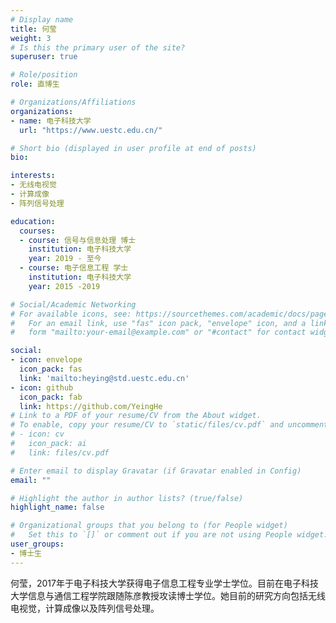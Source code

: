```yaml
---
# Display name
title: 何莹
weight: 3
# Is this the primary user of the site?
superuser: true

# Role/position
role: 直博生

# Organizations/Affiliations
organizations:
- name: 电子科技大学
  url: "https://www.uestc.edu.cn/"

# Short bio (displayed in user profile at end of posts)
bio: 

interests:
- 无线电视觉
- 计算成像
- 阵列信号处理

education:
  courses:
  - course: 信号与信息处理 博士
    institution: 电子科技大学
    year: 2019 - 至今
  - course: 电子信息工程 学士
    institution: 电子科技大学
    year: 2015 -2019

# Social/Academic Networking
# For available icons, see: https://sourcethemes.com/academic/docs/page-builder/#icons
#   For an email link, use "fas" icon pack, "envelope" icon, and a link in the
#   form "mailto:your-email@example.com" or "#contact" for contact widget.

social:
- icon: envelope
  icon_pack: fas
  link: 'mailto:heying@std.uestc.edu.cn'
- icon: github
  icon_pack: fab
  link: https://github.com/YeingHe
# Link to a PDF of your resume/CV from the About widget.
# To enable, copy your resume/CV to `static/files/cv.pdf` and uncomment the lines below.
# - icon: cv
#   icon_pack: ai
#   link: files/cv.pdf

# Enter email to display Gravatar (if Gravatar enabled in Config)
email: ""

# Highlight the author in author lists? (true/false)
highlight_name: false

# Organizational groups that you belong to (for People widget)
#   Set this to `[]` or comment out if you are not using People widget.
user_groups:
- 博士生
---
```

何莹，2017年于电子科技大学获得电子信息工程专业学士学位。目前在电子科技大学信息与通信工程学院跟随陈彦教授攻读博士学位。她目前的研究方向包括无线电视觉，计算成像以及阵列信号处理。
